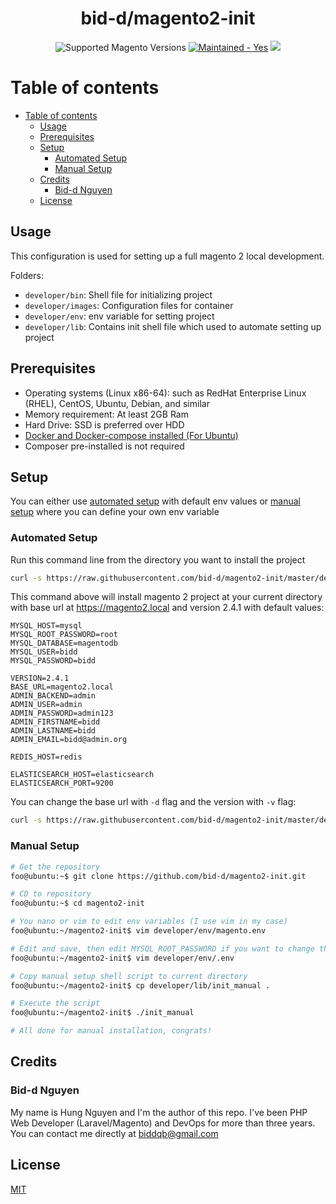 <h1 align="center">bid-d/magento2-init</h1>

<div align="center">

  <img src="https://img.shields.io/badge/magento-2.X-brightgreen.svg?logo=magento&longCache=true&style=flat-square" alt="Supported Magento Versions" />
  <a href="https://GitHub.com/Naereen/StrapDown.js/graphs/commit-activity" target="_blank"><img src="https://img.shields.io/badge/maintained%3F-yes-brightgreen.svg?style=flat-square" alt="Maintained - Yes" /></a>
  <a href="https://opensource.org/licenses/MIT" target="_blank"><img src="https://img.shields.io/badge/license-MIT-blue.svg" /></a>
</div>

# Table of contents
- [Table of contents](#table-of-contents)
  - [Usage](#usage)
  - [Prerequisites](#prerequisites)
  - [Setup](#setup)
    - [Automated Setup](#automated-setup)
    - [Manual Setup](#manual-setup)
  - [Credits](#credits)
    - [Bid-d Nguyen](#bid-d-nguyen)
  - [License](#license)
    
## Usage

This configuration is used for setting up a full magento 2 local development.

Folders:

- `developer/bin`: Shell file for initializing project
- `developer/images`: Configuration files for container
- `developer/env`: env variable for setting project
- `developer/lib`: Contains init shell file which used to automate setting up project 

## Prerequisites

-  Operating systems (Linux x86-64): such as RedHat Enterprise Linux (RHEL), CentOS, Ubuntu, Debian, and similar
-  Memory requirement: At least 2GB Ram
-  Hard Drive: SSD is preferred over HDD
-  [Docker and Docker-compose installed (For Ubuntu)](https://docs.docker.com/engine/install/ubuntu/)
-  Composer pre-installed is not required

## Setup

You can either use [automated setup](#automated-setup) with default env values or [manual setup](#manual-setup) where you can define your own env variable

### Automated Setup
Run this command line from the directory you want to install the project

```bash
curl -s https://raw.githubusercontent.com/bid-d/magento2-init/master/developer/lib/init | bash -s
```
This command above will install magento 2 project at your current directory with base url at https://magento2.local and version 2.4.1 with default values:

```env
MYSQL_HOST=mysql
MYSQL_ROOT_PASSWORD=root
MYSQL_DATABASE=magentodb
MYSQL_USER=bidd
MYSQL_PASSWORD=bidd

VERSION=2.4.1
BASE_URL=magento2.local
ADMIN_BACKEND=admin
ADMIN_USER=admin
ADMIN_PASSWORD=admin123
ADMIN_FIRSTNAME=bidd
ADMIN_LASTNAME=bidd
ADMIN_EMAIL=bidd@admin.org

REDIS_HOST=redis

ELASTICSEARCH_HOST=elasticsearch
ELASTICSEARCH_PORT=9200
```

You can change the base url with `-d` flag and the version with `-v` flag:
```bash
curl -s https://raw.githubusercontent.com/bid-d/magento2-init/master/developer/lib/init | bash -s -- -d yourbaseurl -v version
```

### Manual Setup
```bash
# Get the repository
foo@ubuntu:~$ git clone https://github.com/bid-d/magento2-init.git

# CD to repository
foo@ubuntu:~$ cd magento2-init

# You nano or vim to edit env variables (I use vim in my case)
foo@ubuntu:~/magento2-init$ vim developer/env/magento.env

# Edit and save, then edit MYSQL_ROOT_PASSWORD if you want to change this default value too. Do not touch the COMPOSER_PATH for caching
foo@ubuntu:~/magento2-init$ vim developer/env/.env

# Copy manual setup shell script to current directory
foo@ubuntu:~/magento2-init$ cp developer/lib/init_manual .

# Execute the script
foo@ubuntu:~/magento2-init$ ./init_manual

# All done for manual installation, congrats!

```

## Credits

### Bid-d Nguyen
My name is Hung Nguyen and I'm the author of this repo. I've been PHP Web Developer (Laravel/Magento) and DevOps for more than three years. You can contact me directly at biddqb@gmail.com

## License

[MIT](https://opensource.org/licenses/MIT)
